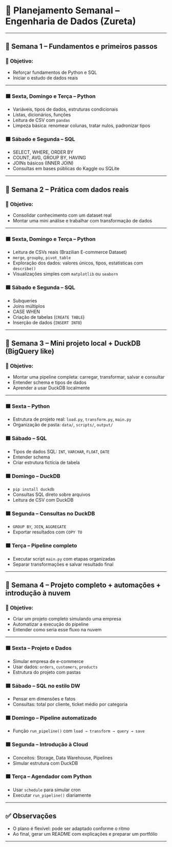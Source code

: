 
# 📘 Planejamento Semanal – Engenharia de Dados (Zureta)

---

## 📅 Semana 1 – Fundamentos e primeiros passos

### 🎯 Objetivo:
- Reforçar fundamentos de Python e SQL
- Iniciar o estudo de dados reais

---

### 🟧 Sexta, Domingo e Terça – Python
- Variáveis, tipos de dados, estruturas condicionais
- Listas, dicionários, funções
- Leitura de CSV com `pandas`
- Limpeza básica: renomear colunas, tratar nulos, padronizar tipos

### 🟦 Sábado e Segunda – SQL
- SELECT, WHERE, ORDER BY
- COUNT, AVG, GROUP BY, HAVING
- JOINs básicos (INNER JOIN)
- Consultas em bases públicas do Kaggle ou SQLite

---

## 📅 Semana 2 – Prática com dados reais

### 🎯 Objetivo:
- Consolidar conhecimento com um dataset real
- Montar uma mini análise e trabalhar com transformação de dados

---

### 🟧 Sexta, Domingo e Terça – Python
- Leitura de CSVs reais (Brazilian E-commerce Dataset)
- `merge`, `groupby`, `pivot_table`
- Exploração dos dados: valores únicos, tipos, estatísticas com `describe()`
- Visualizações simples com `matplotlib` ou `seaborn`

### 🟦 Sábado e Segunda – SQL
- Subqueries
- Joins múltiplos
- CASE WHEN
- Criação de tabelas (`CREATE TABLE`)
- Inserção de dados (`INSERT INTO`)

---

## 📅 Semana 3 – Mini projeto local + DuckDB (BigQuery like)

### 🎯 Objetivo:
- Montar uma pipeline completa: carregar, transformar, salvar e consultar
- Entender schema e tipos de dados
- Aprender a usar DuckDB localmente

---

### 🟧 Sexta – Python
- Estrutura de projeto real: `load.py`, `transform.py`, `main.py`
- Organização de pasta: `data/`, `scripts/`, `output/`

### 🟦 Sábado – SQL
- Tipos de dados SQL: `INT`, `VARCHAR`, `FLOAT`, `DATE`
- Entender schema
- Criar estrutura fictícia de tabela

### 🟧 Domingo – DuckDB
- `pip install duckdb`
- Consultas SQL direto sobre arquivos
- Leitura de CSV com DuckDB

### 🟦 Segunda – Consultas no DuckDB
- `GROUP BY`, `JOIN`, `AGGREGATE`
- Exportar resultados com `COPY TO`

### 🟧 Terça – Pipeline completo
- Executar script `main.py` com etapas organizadas
- Separar transformações e salvar resultado final

---

## 📅 Semana 4 – Projeto completo + automações + introdução à nuvem

### 🎯 Objetivo:
- Criar um projeto completo simulando uma empresa
- Automatizar a execução do pipeline
- Entender como seria esse fluxo na nuvem

---

### 🟧 Sexta – Projeto e Dados
- Simular empresa de e-commerce
- Usar dados: `orders`, `customers`, `products`
- Estrutura do projeto com pastas

### 🟦 Sábado – SQL no estilo DW
- Pensar em dimensões e fatos
- Consultas: total por cliente, ticket médio por categoria

### 🟧 Domingo – Pipeline automatizado
- Função `run_pipeline()` com `load → transform → query → save`

### 🟦 Segunda – Introdução à Cloud
- Conceitos: Storage, Data Warehouse, Pipelines
- Simular estrutura com DuckDB

### 🟧 Terça – Agendador com Python
- Usar `schedule` para simular cron
- Executar `run_pipeline()` diariamente

---

## ✅ Observações

- O plano é flexível: pode ser adaptado conforme o ritmo
- Ao final, gerar um README com explicações e preparar um portfólio

---

